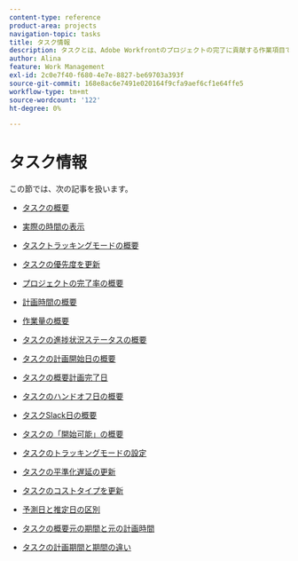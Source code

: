 ```yaml
---
content-type: reference
product-area: projects
navigation-topic: tasks
title: タスク情報
description: タスクとは、Adobe Workfrontのプロジェクトの完了に貢献する作業項目です。 タスク情報については、次の記事を参照してください。
author: Alina
feature: Work Management
exl-id: 2c0e7f40-f680-4e7e-8827-be69703a393f
source-git-commit: 168e8ac6e7491e020164f9cfa9aef6cf1e64ffe5
workflow-type: tm+mt
source-wordcount: '122'
ht-degree: 0%

---
```


# タスク情報

この節では、次の記事を扱います。

* [タスクの概要](../../../manage-work/tasks/task-information/tasks-overview.md)
* [実際の時間の表示](../../../manage-work/tasks/task-information/actual-hours.md)
* [タスクトラッキングモードの概要](../../../manage-work/tasks/task-information/task-tracking-mode.md)
* [タスクの優先度を更新](../../../manage-work/tasks/task-information/task-priority.md)
* [プロジェクトの完了率の概要](../../../manage-work/tasks/task-information/project-percent-complete.md)
* [計画時間の概要](../../../manage-work/tasks/task-information/planned-hours.md)
* [作業量の概要](../../../manage-work/tasks/task-information/work-effort.md)
* [タスクの進捗状況ステータスの概要](../../../manage-work/tasks/task-information/task-progress-status.md)
* [タスクの計画開始日の概要](../../../manage-work/tasks/task-information/task-planned-start-date.md)
* [タスクの概要計画完了日](../../../manage-work/tasks/task-information/task-planned-completion-date.md)
* [タスクのハンドオフ日の概要](../../../manage-work/tasks/task-information/handoff-task-date.md)
* [タスクSlack日の概要](../../../manage-work/tasks/task-information/task-slack-date.md)
* [タスクの「開始可能」の概要](../../../manage-work/tasks/task-information/can-start-task-overview.md)
* [タスクのトラッキングモードの設定](../../../manage-work/tasks/task-information/set-tracking-mode-for-tasks.md)
* [タスクの平準化遅延の更新](../../../manage-work/tasks/task-information/task-leveling-delay.md)
* [タスクのコストタイプを更新](../../../manage-work/tasks/task-information/update-task-cost-type.md)
* [予測日と推定日の区別](../../../manage-work/tasks/task-information/differentiate-projected-estimated-dates.md)
* [タスクの概要元の期間と元の計画時間](../../../manage-work/tasks/task-information/task-original-duration-and-original-planned-hours.md)
* [タスクの計画期間と期間の違い](../../../manage-work/tasks/task-information/planned-duration-vs-duration-for-tasks.md)

   <!--
  <li><a href="../../../manage-work/tasks/task-information/project-task-issue-dates.md">Overview of project, task, and issue dates</a> </li>
  -->
